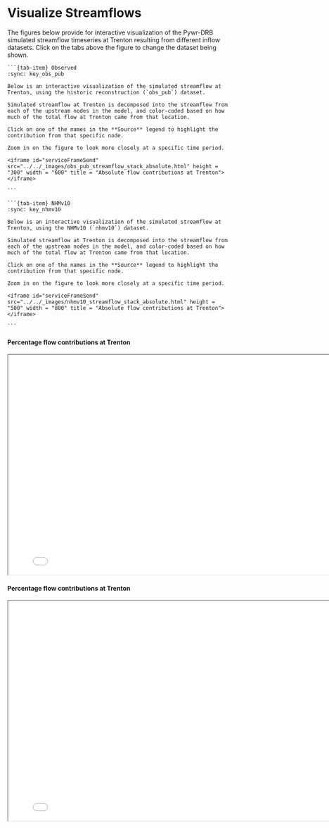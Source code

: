 # Visualize Streamflows

The figures below provide for interactive visualization of the Pywr-DRB simulated streamflow timeseries at Trenton resulting from different inflow datasets. Click on the tabs above the figure to change the dataset being shown.

````{tab-set}
```{tab-item} Observed
:sync: key_obs_pub

Below is an interactive visualization of the simulated streamflow at Trenton, using the historic reconstruction (`obs_pub`) dataset.

Simulated streamflow at Trenton is decomposed into the streamflow from each of the upstream nodes in the model, and color-coded based on how much of the total flow at Trenton came from that location.

Click on one of the names in the **Source** legend to highlight the contribution from that specific node.

Zoom in on the figure to look more closely at a specific time period.

<iframe id="serviceFrameSend" src="../../_images/obs_pub_streamflow_stack_absolute.html" height = "300" width = "600" title = "Absolute flow contributions at Trenton"></iframe>

```

```{tab-item} NHMv10
:sync: key_nhmv10

Below is an interactive visualization of the simulated streamflow at Trenton, using the NHMv10 (`nhmv10`) dataset.

Simulated streamflow at Trenton is decomposed into the streamflow from each of the upstream nodes in the model, and color-coded based on how much of the total flow at Trenton came from that location.

Click on one of the names in the **Source** legend to highlight the contribution from that specific node.

Zoom in on the figure to look more closely at a specific time period.

<iframe id="serviceFrameSend" src="../../_images/nhmv10_streamflow_stack_absolute.html" height = "500" width = "800" title = "Absolute flow contributions at Trenton"></iframe>

```
````


#### Percentage flow contributions at Trenton

<iframe id="serviceFrameSend" src="../../_images/obs_pub_streamflow_stack_percent.html" height = "500" width = "800" title = "Percentage flow contributions at Trenton"></iframe>


#### Percentage flow contributions at Trenton
<iframe id="serviceFrameSend" src="../../_images/nhmv10_streamflow_stack_percent.html" height = "500" width = "800" title = "Percentage flow contributions at Trenton"></iframe>
